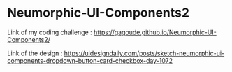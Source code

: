 # Neumorphic-UI-Components2

Link of my coding challenge : https://gagoude.github.io/Neumorphic-UI-Components2/

Link of the design : https://uidesigndaily.com/posts/sketch-neumorphic-ui-components-dropdown-button-card-checkbox-day-1072
